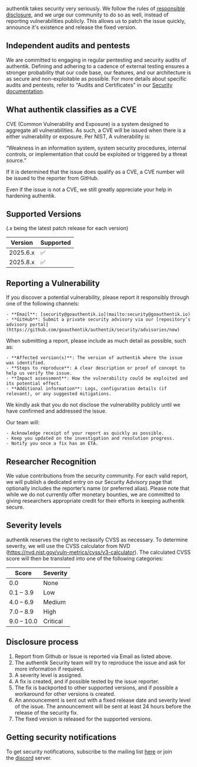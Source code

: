 authentik takes security very seriously. We follow the rules of [responsible disclosure](https://en.wikipedia.org/wiki/Responsible_disclosure), and we urge our community to do so as well, instead of reporting vulnerabilities publicly. This allows us to patch the issue quickly, announce it's existence and release the fixed version.

## Independent audits and pentests

We are committed to engaging in regular pentesting and security audits of authentik. Defining and adhering to a cadence of external testing ensures a stronger probability that our code base, our features, and our architecture is as secure and non-exploitable as possible. For more details about specific audits and pentests, refer to "Audits and Certificates" in our [Security documentation](https://docs.goauthentik.io/docs/security).

## What authentik classifies as a CVE

CVE (Common Vulnerability and Exposure) is a system designed to aggregate all vulnerabilities. As such, a CVE will be issued when there is a either vulnerability or exposure. Per NIST, A vulnerability is:

“Weakness in an information system, system security procedures, internal controls, or implementation that could be exploited or triggered by a threat source.”

If it is determined that the issue does qualify as a CVE, a CVE number will be issued to the reporter from GitHub.

Even if the issue is not a CVE, we still greatly appreciate your help in hardening authentik.

## Supported Versions

(.x being the latest patch release for each version)

| Version   | Supported |
| --------- | --------- |
| 2025.6.x  | ✅        |
| 2025.8.x  | ✅        |

## Reporting a Vulnerability

If you discover a potential vulnerability, please report it responsibly through one of the following channels:

    - **Email**: [security@goauthentik.io](mailto:security@goauthentik.io)
    - **GitHub**: Submit a private security advisory via our [repository’s advisory portal](https://github.com/goauthentik/authentik/security/advisories/new)

When submitting a report, please include as much detail as possible, such as:

    - **Affected version(s)**: The version of authentik where the issue was identified.
    - **Steps to reproduce**: A clear description or proof of concept to help us verify the issue.
    - **Impact assessment**: How the vulnerability could be exploited and its potential effect.
    - **Additional information**: Logs, configuration details (if relevant), or any suggested mitigations.

We kindly ask that you do not disclose the vulnerability publicly until we have confirmed and addressed the issue.

Our team will:

    - Acknowledge receipt of your report as quickly as possible.
    - Keep you updated on the investigation and resolution progress.
    - Notify you once a fix has an ETA.

## Researcher Recognition

We value contributions from the security community. For each valid report, we will publish a dedicated entry on our Security Advisory page that optionally includes the reporter’s name (or preferred alias). Please note that while we do not currently offer monetary bounties, we are committed to giving researchers appropriate credit for their efforts in keeping authentik secure.

## Severity levels

authentik reserves the right to reclassify CVSS as necessary. To determine severity, we will use the CVSS calculator from NVD (https://nvd.nist.gov/vuln-metrics/cvss/v3-calculator). The calculated CVSS score will then be translated into one of the following categories:

| Score      | Severity |
| ---------- | -------- |
| 0.0        | None     |
| 0.1 – 3.9  | Low      |
| 4.0 – 6.9  | Medium   |
| 7.0 – 8.9  | High     |
| 9.0 – 10.0 | Critical |

## Disclosure process

1. Report from Github or Issue is reported via Email as listed above.
2. The authentik Security team will try to reproduce the issue and ask for more information if required.
3. A severity level is assigned.
4. A fix is created, and if possible tested by the issue reporter.
5. The fix is backported to other supported versions, and if possible a workaround for other versions is created.
6. An announcement is sent out with a fixed release date and severity level of the issue. The announcement will be sent at least 24 hours before the release of the security fix.
7. The fixed version is released for the supported versions.

## Getting security notifications

To get security notifications, subscribe to the mailing list [here](https://groups.google.com/g/authentik-security-announcements) or join the [discord](https://goauthentik.io/discord) server.
